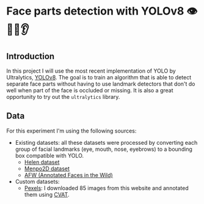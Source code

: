 # Face parts detection with YOLOv8 👁👃👄👂

## Introduction

In this project I will use the most recent implementation of YOLO by Ultralytics, [YOLOv8](https://github.com/ultralytics/ultralytics). The goal is to train an algorithm that is able to detect separate face parts without having to use landmark detectors that don't do well when part of the face is occluded or missing. It is also a great opportunity to try out the `ultralytics` library.

## Data

For this experiment I'm using the following sources:

- Existing datasets: all these datasets were processed by converting each group of facial landmarks (eye, mouth, nose, eyebrows) to a bounding box compatible with YOLO.
  - [Helen dataset](http://www.ifp.illinois.edu/~vuongle2/helen/)
  - [Menpo2D dataset](https://github.com/jiankangdeng/MenpoBenchmark)
  - [AFW (Annotated Faces in the Wild)](https://ibug.doc.ic.ac.uk/resources/facial-point-annotations/)
- Custom datasets:
  - [Pexels](https://pexels.com): I downloaded 85 images from this website and annotated them using [CVAT](https://app.cvat.ai/).